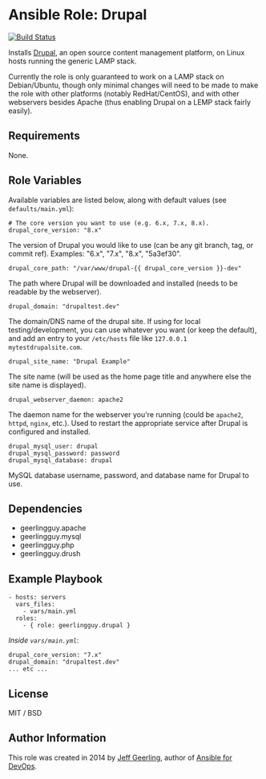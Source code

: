 # Ansible Role: Drupal

[![Build Status](https://travis-ci.org/geerlingguy/ansible-role-drupal.svg?branch=master)](https://travis-ci.org/geerlingguy/ansible-role-drupal)

Installs [Drupal](https://drupal.org/), an open source content management platform, on Linux hosts running the generic LAMP stack.

Currently the role is only guaranteed to work on a LAMP stack on Debian/Ubuntu, though only minimal changes will need to be made to make the role with other platforms (notably RedHat/CentOS), and with other webservers besides Apache (thus enabling Drupal on a LEMP stack fairly easily).

## Requirements

None.

## Role Variables

Available variables are listed below, along with default values (see `defaults/main.yml`):

    # The core version you want to use (e.g. 6.x, 7.x, 8.x).
    drupal_core_version: "8.x"

The version of Drupal you would like to use (can be any git branch, tag, or commit ref). Examples: "6.x", "7.x", "8.x", "5a3ef30".

    drupal_core_path: "/var/www/drupal-{{ drupal_core_version }}-dev"

The path where Drupal will be downloaded and installed (needs to be readable by the webserver).

    drupal_domain: "drupaltest.dev"

The domain/DNS name of the drupal site. If using for local testing/development, you can use whatever you want (or keep the default), and add an entry to your `/etc/hosts` file like `127.0.0.1 mytestdrupalsite.com`.

    drupal_site_name: "Drupal Example"

The site name (will be used as the home page title and anywhere else the site name is displayed).

    drupal_webserver_daemon: apache2

The daemon name for the webserver you're running (could be `apache2`, `httpd`, `nginx`, etc.). Used to restart the appropriate service after Drupal is configured and installed.

    drupal_mysql_user: drupal
    drupal_mysql_password: password
    drupal_mysql_database: drupal

MySQL database username, password, and database name for Drupal to use.

## Dependencies

  - geerlingguy.apache
  - geerlingguy.mysql
  - geerlingguy.php
  - geerlingguy.drush

## Example Playbook

    - hosts: servers
      vars_files:
        - vars/main.yml
      roles:
        - { role: geerlingguy.drupal }

*Inside `vars/main.yml`*:

    drupal_core_version: "7.x"
    drupal_domain: "drupaltest.dev"
    ... etc ...

## License

MIT / BSD

## Author Information

This role was created in 2014 by [Jeff Geerling](http://jeffgeerling.com/), author of [Ansible for DevOps](http://ansiblefordevops.com/).

